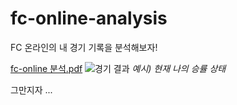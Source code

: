 # fc-online-analysis
FC 온라인의 내 경기 기록을 분석해보자!


[fc-online 분석.pdf](https://github.com/svng-zu/fc-online-analysis/files/12917187/fc-online.pdf)
![경기 결과](https://github.com/svng-zu/fc-online-analysis/assets/70852514/fc5af524-821c-44a9-a8aa-96126e2c91c0)
*예시) 현재 나의 승률 상태*


그만지자 ...

